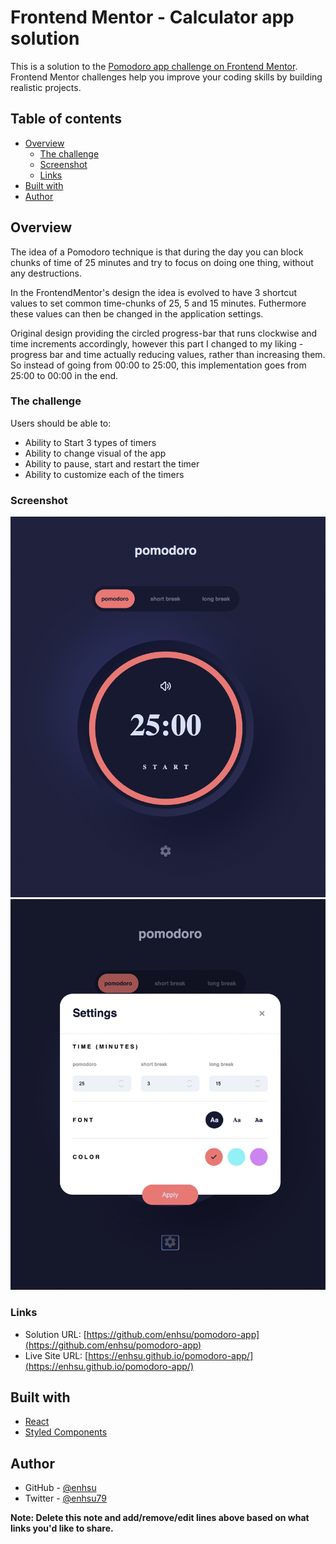 # Frontend Mentor - Calculator app solution

This is a solution to the [Pomodoro app challenge on Frontend Mentor](https://www.frontendmentor.io/challenges/pomodoro-app-KBFnycJ6G). Frontend Mentor challenges help you improve your coding skills by building realistic projects.

## Table of contents

- [Overview](#overview)
  - [The challenge](#the-challenge)
  - [Screenshot](#screenshot)
  - [Links](#links)
- [Built with](#built-with)
- [Author](#author)

## Overview

The idea of a Pomodoro technique is that during the day you can block chunks of time of 25 minutes and try to focus on doing one thing, without any destructions.

In the FrontendMentor's design the idea is evolved to have 3 shortcut values to set common time-chunks of 25, 5 and 15 minutes. Futhermore these values can then be changed in the application settings.

Original design providing the circled progress-bar that runs clockwise and time increments accordingly, however this part I changed to my liking - progress bar and time actually reducing values, rather than increasing them. So instead of going from 00:00 to 25:00, this implementation goes from 25:00 to 00:00 in the end.

### The challenge

Users should be able to:

- Ability to Start 3 types of timers
- Ability to change visual of the app
- Ability to pause, start and restart the timer
- Ability to customize each of the timers

### Screenshot

![app](./app.png)
![setting](./setting.png)

### Links

- Solution URL: [https://github.com/enhsu/pomodoro-app](https://github.com/enhsu/pomodoro-app)
- Live Site URL: [https://enhsu.github.io/pomodoro-app/](https://enhsu.github.io/pomodoro-app/)

## Built with

- [React](https://reactjs.org/)
- [Styled Components](https://styled-components.com/)

## Author

- GitHub - [@enhsu](https://github.com/enhsu)
- Twitter - [@enhsu79](https://www.twitter.com/enhsu79)

**Note: Delete this note and add/remove/edit lines above based on what links you'd like to share.**
